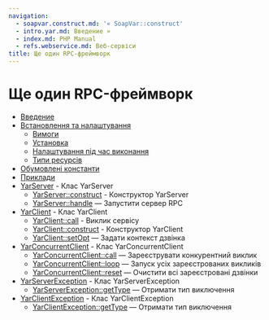 ```yaml
---
navigation:
  - soapvar.construct.md: '« SoapVar::construct'
  - intro.yar.md: Введение »
  - index.md: PHP Manual
  - refs.webservice.md: Веб-сервіси
title: Ще один RPC-фреймворк
---
```

# Ще один RPC-фреймворк

-   [Введение](intro.yar.md)
-   [Встановлення та налаштування](yar.setup.md)
    -   [Вимоги](yar.requirements.md)
    -   [Установка](yar.installation.md)
    -   [Налаштування під час виконання](yar.configuration.md)
    -   [Типи ресурсів](yar.resources.md)
-   [Обумовлені константи](yar.constants.md)
-   [Приклади](yar.examples.md)
-   [YarServer](class.yar-server.md) - Клас YarServer
    -   [YarServer::construct](yar-server.construct.md) - Конструктор YarServer
    -   [YarServer::handle](yar-server.handle.md) — Запустити сервер RPC
-   [YarClient](class.yar-client.md) - Клас YarClient
    -   [YarClient::call](yar-client.call.md) - Виклик сервісу
    -   [YarClient::construct](yar-client.construct.md) - Конструктор YarClient
    -   [YarClient::setOpt](yar-client.setopt.md) — Задати контекст дзвінка
-   [YarConcurrentClient](class.yar-concurrent-client.md) - Клас YarConcurrentClient
    -   [YarConcurrentClient::call](yar-concurrent-client.call.md) — Зареєструвати конкурентний виклик
    -   [YarConcurrentClient::loop](yar-concurrent-client.loop.md) — Запуск усіх зареєстрованих викликів
    -   [YarConcurrentClient::reset](yar-concurrent-client.reset.md) — Очистити всі зареєстровані дзвінки
-   [YarServerException](class.yar-server-exception.md) - Клас YarServerException
    -   [YarServerException::getType](yar-server-exception.gettype.md) — Отримати тип виключення
-   [YarClientException](class.yar-client-exception.md) - Клас YarClientException
    -   [YarClientException::getType](yar-client-exception.gettype.md) — Отримати тип виключення
